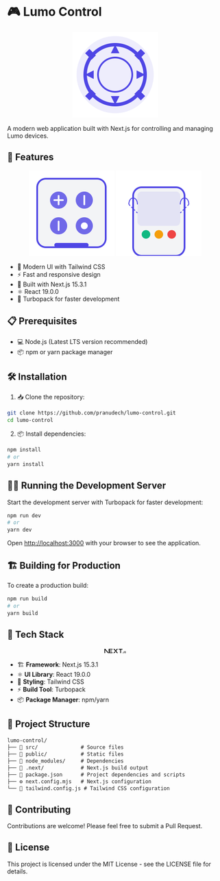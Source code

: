 # 🎮 Lumo Control

<div align="center">
  <img src="public/lumo-logo.svg" alt="Lumo Control Logo" width="200"/>
</div>

A modern web application built with Next.js for controlling and managing Lumo devices.

## 🚀 Features

<div align="center">
  <img src="public/control-panel.svg" alt="Control Panel" width="200"/>
  <img src="public/device-status.svg" alt="Device Status" width="200"/>
</div>

- 🎨 Modern UI with Tailwind CSS
- ⚡ Fast and responsive design
- 🔧 Built with Next.js 15.3.1
- ⚛️ React 19.0.0
- 🚄 Turbopack for faster development

## 📋 Prerequisites

- 💻 Node.js (Latest LTS version recommended)
- 📦 npm or yarn package manager

## 🛠️ Installation

1. 📥 Clone the repository:
```bash
git clone https://github.com/pranudech/lumo-control.git
cd lumo-control
```

2. 📦 Install dependencies:
```bash
npm install
# or
yarn install
```

## 🏃‍♂️ Running the Development Server

Start the development server with Turbopack for faster development:

```bash
npm run dev
# or
yarn dev
```

Open [http://localhost:3000](http://localhost:3000) with your browser to see the application.

## 🏗️ Building for Production

To create a production build:

```bash
npm run build
# or
yarn build
```

## 🧰 Tech Stack

<div align="center">
  <img src="public/next.svg" alt="Next.js" width="50"/>
</div>

- 🏗️ **Framework**: Next.js 15.3.1
- ⚛️ **UI Library**: React 19.0.0
- 🎨 **Styling**: Tailwind CSS
- ⚡ **Build Tool**: Turbopack
- 📦 **Package Manager**: npm/yarn

## 📁 Project Structure

```
lumo-control/
├── 📂 src/              # Source files
├── 📂 public/           # Static files
├── 📂 node_modules/     # Dependencies
├── 📂 .next/            # Next.js build output
├── 📄 package.json      # Project dependencies and scripts
├── ⚙️ next.config.mjs   # Next.js configuration
└── 🎨 tailwind.config.js # Tailwind CSS configuration
```

## 🤝 Contributing

Contributions are welcome! Please feel free to submit a Pull Request.

## 📄 License

This project is licensed under the MIT License - see the LICENSE file for details.
